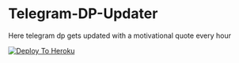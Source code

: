 # Telegram-DP-Updater

Here telegram dp gets updated with a motivational quote every hour

[![Deploy To Heroku](https://www.herokucdn.com/deploy/button.svg)](https://heroku.com/deploy?template=https://github.com/luk0y/telegram-dp-updater/)
